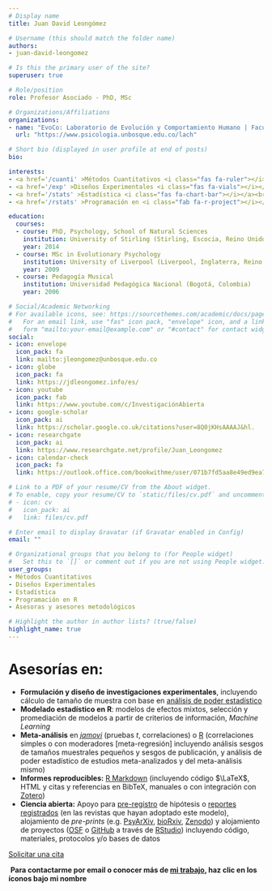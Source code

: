 ```yaml
---
# Display name
title: Juan David Leongómez

# Username (this should match the folder name)
authors:
- juan-david-leongomez

# Is this the primary user of the site?
superuser: true

# Role/position
role: Profesor Asociado - PhD, MSc

# Organizations/Affiliations
organizations:
- name: "EvoCo: Laboratorio de Evolución y Comportamiento Humano | Facultad de Psicología | Universidad El Bosque"
  url: "https://www.psicologia.unbosque.edu.co/lach"

# Short bio (displayed in user profile at end of posts)
bio:

interests:
- <a href='/cuanti' >Métodos Cuantitativos <i class="fas fa-ruler"></i></a><br />
- <a href='/exp' >Diseños Experimentales <i class="fas fa-vials"></i></a><br />
- <a href='/stats' >Estadística <i class="fas fa-chart-bar"></i></a><br />
- <a href='/rstats' >Programación en <i class="fab fa-r-project"></i></a><br />

education:
  courses:
  - course: PhD, Psychology, School of Natural Sciences
    institution: University of Stirling (Stirling, Escocia, Reino Unido)
    year: 2014
  - course: MSc in Evolutionary Psychology
    institution: University of Liverpool (Liverpool, Inglaterra, Reino Unido)
    year: 2009
  - course: Pedagogía Musical
    institution: Universidad Pedagógica Nacional (Bogotá, Colombia)
    year: 2006

# Social/Academic Networking
# For available icons, see: https://sourcethemes.com/academic/docs/page-builder/#icons
#   For an email link, use "fas" icon pack, "envelope" icon, and a link in the
#   form "mailto:your-email@example.com" or "#contact" for contact widget.
social:
- icon: envelope
  icon_pack: fa
  link: mailto:jleongomez@unbosque.edu.co
- icon: globe
  icon_pack: fa
  link: https://jdleongomez.info/es/
- icon: youtube
  icon_pack: fab
  link: https://www.youtube.com/c/InvestigaciónAbierta
- icon: google-scholar
  icon_pack: ai
  link: https://scholar.google.co.uk/citations?user=8Q0jKHsAAAAJ&hl.
- icon: researchgate
  icon_pack: ai
  link: https://www.researchgate.net/profile/Juan_Leongomez
- icon: calendar-check
  icon_pack: fa
  link: https://outlook.office.com/bookwithme/user/071b7fd5aa8e49ed9ea7f2f0d5c98324@unbosque.edu.co?anonymous&ismsaljsauthenabled&ep=plink

# Link to a PDF of your resume/CV from the About widget.
# To enable, copy your resume/CV to `static/files/cv.pdf` and uncomment the lines below.
# - icon: cv
#   icon_pack: ai
#   link: files/cv.pdf

# Enter email to display Gravatar (if Gravatar enabled in Config)
email: ""

# Organizational groups that you belong to (for People widget)
#   Set this to `[]` or comment out if you are not using People widget.
user_groups:
- Métodos Cuantitativos
- Diseños Experimentales
- Estadística
- Programación en R
- Asesoras y asesores metodológicos

# Highlight the author in author lists? (true/false)
highlight_name: true
---
```


# **Asesorías en:**

-   **Formulación y diseño de investigaciones experimentales**, incluyendo cálculo de tamaño de muestra con base en [análisis de poder estadístico](/post/power/)
-   **Modelado estadístico en R**: modelos de efectos mixtos, selección y promediación de modelos a partir de criterios de información, *Machine Learning*
-   **Meta-análisis** en [*jamovi*](https://asesores-psic.netlify.app/post/meta/) (pruebas *t*, correlaciones) o [R](https://asesores-psic.netlify.app/post/meta_corr/) (correlaciones simples o con moderadores \[meta-regresión\] incluyendo análisis sesgos de tamaños muestrales pequeños y sesgos de publicación, y análisis de poder estadístico de estudios meta-analizados y del meta-análisis mismo)
-   **Informes reproducibles:** [R Markdown](https://rmarkdown.rstudio.com/lesson-1.html) (incluyendo código $\LaTeX$, HTML y citas y referencias en BibTeX, manuales o con integración con [Zotero](https://www.zotero.org/))
-   **Ciencia abierta:** Apoyo para [pre-registro](https://help.osf.io/article/330-welcome-to-registrations) de hipótesis o [reportes registrados](https://cos.io/rr) (en las revistas que hayan adoptado este modelo), alojamiento de *pre-prints* (e.g. [PsyArXiv](https://psyarxiv.com/), [bioRxiv](https://www.biorxiv.org/), [Zenodo](https://zenodo.org/)) y alojamiento de proyectos ([OSF](https://osf.io/) o [GitHub](https://github.com/) a través de [RStudio](https://www.rstudio.com)) incluyendo código, materiales, protocolos y/o bases de datos

<span style="color: #f68212;"><i class="fas fa-calendar-check"></i></span> [Solicitar una cita](https://calendar.google.com/calendar/u/0/appointments/schedules/AcZssZ1Q4rEtBU-OaEP8C56LfqyMcMpEl-P-_PQi6ZX8kRaK60xAzrpCKBAK6ynvv2_MinKvhOSwHSaf)

<span style="color: #f68212;"><i class="fas fa-exclamation-circle"></i>&nbsp;</span>**Para contactarme por email o conocer más de [mi trabajo](https://jdleongomez.info/es/), haz clic en los íconos bajo mi nombre**
